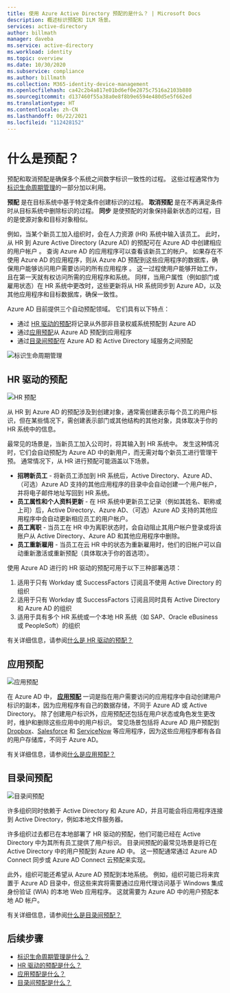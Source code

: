```yaml
---
title: 使用 Azure Active Directory 预配的是什么？ | Microsoft Docs
description: 概述标识预配和 ILM 场景。
services: active-directory
author: billmath
manager: daveba
ms.service: active-directory
ms.workload: identity
ms.topic: overview
ms.date: 10/30/2020
ms.subservice: compliance
ms.author: billmath
ms.collection: M365-identity-device-management
ms.openlocfilehash: ca42c2b4a817e01bd6ef0e2875c7516a2103b880
ms.sourcegitcommit: d137460f55a38a0e8f8b9e6594e480d5e5f662ed
ms.translationtype: HT
ms.contentlocale: zh-CN
ms.lasthandoff: 06/22/2021
ms.locfileid: "112428152"
---
```

# <a name="what-is-provisioning"></a>什么是预配？

预配和取消预配是确保多个系统之间数字标识一致性的过程。  这些过程通常作为[标识生命周期管理](what-is-identity-lifecycle-management.md)的一部分加以利用。

**预配** 是在目标系统中基于特定条件创建标识的过程。  **取消预配** 是在不再满足条件时从目标系统中删除标识的过程。 **同步** 是使预配的对象保持最新状态的过程，目的是使源对象和目标对象相似。

例如，当某个新员工加入组织时，会在人力资源 (HR) 系统中输入该员工。  此时，从 HR 到 Azure Active Directory (Azure AD) 的预配可在 Azure AD 中创建相应的用户帐户 。 查询 Azure AD 的应用程序可以查看该新员工的帐户。  如果存在不使用 Azure AD 的应用程序，则从 Azure AD 预配到这些应用程序的数据库，确保用户能够访问用户需要访问的所有应用程序 。  这一过程使用户能够开始工作，且在第一天就有权访问所需的应用程序和系统。  同样，当用户属性（例如部门或雇用状态）在 HR 系统中更改时，这些更新将从 HR 系统同步到 Azure AD，以及其他应用程序和目标数据库，确保一致性。

Azure AD 目前提供三个自动预配领域。  它们具有以下特点：  

- 通过 [HR 驱动的预配](#hr-driven-provisioning)将记录从外部非目录权威系统预配到 Azure AD  
- 通过[应用预配](#app-provisioning)从 Azure AD 预配到应用程序  
- 通过[目录间预配](#inter-directory-provisioning)在 Azure AD 和 Active Directory 域服务之间预配 

![标识生命周期管理](media/what-is-provisioning/provisioning.png)

## <a name="hr-driven-provisioning"></a>HR 驱动的预配

![HR 预配](media/what-is-provisioning/cloud-2a.png)

从 HR 到 Azure AD 的预配涉及到创建对象，通常需创建表示每个员工的用户标识，但在某些情况下，需创建表示部门或其他结构的其他对象，具体取决于你的 HR 系统中的信息。  

最常见的场景是，当新员工加入公司时，将其输入到 HR 系统中。  发生这种情况时，它们会自动预配为 Azure AD 中的新用户，而无需对每个新员工进行管理干预。  通常情况下，从 HR 进行预配可能涵盖以下场景。

- **招聘新员工** - 将新员工添加到 HR 系统后，Active Directory、Azure AD、（可选）Azure AD 支持的其他应用程序的目录中会自动创建一个用户帐户，并将电子邮件地址写回到 HR 系统。
- **员工属性和个人资料更新** - 在 HR 系统中更新员工记录（例如其姓名、职称或上司）后，Active Directory、Azure AD、（可选）Azure AD 支持的其他应用程序中会自动更新相应员工的用户帐户。
- **员工离职** - 当员工在 HR 中为离职状态时，会自动阻止其用户帐户登录或将该账户从 Active Directory、Azure AD 和其他应用程序中删除。
- **员工重新雇用** - 当员工在云 HR 中的状态为重新雇用时，他们的旧帐户可以自动重新激活或重新预配（具体取决于你的首选项）。

使用 Azure AD 进行的 HR 驱动的预配可用于以下三种部署选项：

1. 适用于只有 Workday 或 SuccessFactors 订阅且不使用 Active Directory 的组织
1. 适用于只有 Workday 或 SuccessFactors 订阅且同时具有 Active Directory 和 Azure AD 的组织
1. 适用于具有多个 HR 系统或一个本地 HR 系统（如 SAP、Oracle eBusiness 或 PeopleSoft）的组织

有关详细信息，请参阅[什么是 HR 驱动的预配？](what-is-hr-driven-provisioning.md)

## <a name="app-provisioning"></a>应用预配

![应用预配](media/what-is-provisioning/cloud-3b.png)

在 Azure AD 中， **[应用预配](../app-provisioning/user-provisioning.md)** 一词是指在用户需要访问的应用程序中自动创建用户标识的副本，因为应用程序有自己的数据存储，不同于 Azure AD 或 Active Directory。 除了创建用户标识外，应用预配还包括在用户状态或角色发生更改时，维护和删除这些应用中的用户标识。 常见场景包括将 Azure AD 用户预配到 [Dropbox](../saas-apps/dropboxforbusiness-provisioning-tutorial.md)、[Salesforce](../saas-apps/salesforce-provisioning-tutorial.md) 和 [ServiceNow](../saas-apps/servicenow-provisioning-tutorial.md) 等应用程序，因为这些应用程序都有各自的用户存储库，不同于 Azure AD。

有关详细信息，请参阅[什么是应用预配？](what-is-app-provisioning.md)

## <a name="inter-directory-provisioning"></a>目录间预配

![目录间预配](media/what-is-provisioning/cloud-4a.png)

许多组织同时依赖于 Active Directory 和 Azure AD，并且可能会将应用程序连接到 Active Directory，例如本地文件服务器。

许多组织过去都已在本地部署了 HR 驱动的预配，他们可能已经在 Active Directory 中为其所有员工提供了用户标识。   目录间预配的最常见场景是将已在 Active Directory 中的用户预配到 Azure AD 中。  这一预配通常通过 Azure AD Connect 同步或 Azure AD Connect 云预配来实现。 

此外，组织可能还希望从 Azure AD 预配到本地系统。  例如，组织可能已将来宾置于 Azure AD 目录中，但这些来宾将需要通过应用代理访问基于 Windows 集成身份验证 (WIA) 的本地 Web 应用程序。  这就需要为 Azure AD 中的用户预配本地 AD 帐户。

有关详细信息，请参阅[什么是目录间预配？](what-is-inter-directory-provisioning.md)

 
## <a name="next-steps"></a>后续步骤 
- [标识生命周期管理是什么？](what-is-identity-lifecycle-management.md)
- [HR 驱动的预配是什么？](what-is-hr-driven-provisioning.md)
- [应用预配是什么？](what-is-app-provisioning.md)
- [目录间预配是什么？](what-is-inter-directory-provisioning.md)